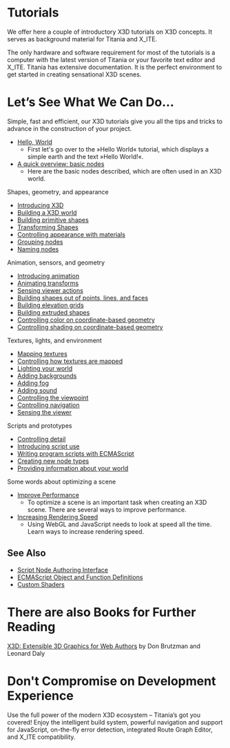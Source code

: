 Tutorials
=========

We offer here a couple of introductory X3D tutorials on X3D concepts. It serves as background material for Titania and X\_ITE.

The only hardware and software requirement for most of the tutorials is a computer with the latest version of Titania or your favorite text editor and X\_ITE. Titania has extensive documentation. It is the perfect environment to get started in creating sensational X3D scenes.

Let’s See What We Can Do…
=========================

Simple, fast and efficient, our X3D tutorials give you all the tips and tricks to advance in the construction of your project.

- [Hello, World](/Hello,-World!.html)
  - First let's go over to the »Hello World« tutorial, which displays a simple earth and the text »Hello World!«.
- [A quick overview: basic nodes](/Basic-Nodes.html)
  - Here are the basic nodes described, which are often used in an X3D world.

Shapes, geometry, and appearance

- [Introducing X3D](/Introducing-X3D.html)
- [Building a X3D world](/Building-a-X3D-world.html)
- [Building primitive shapes ](/Building-primitive-shapes.html)
- [Transforming Shapes](/Transforming-Shapes.html)
- [Controlling appearance with materials ](/Controlling-appearance-with-materials.html)
- [Grouping nodes ](/Grouping-nodes.html)
- [Naming nodes](/Naming-nodes.html)

Animation, sensors, and geometry

- [Introducing animation](/Introducing-animation.html)
- [Animating transforms](/Animating-transforms.html)
- [Sensing viewer actions](/Sensing-viewer-actions.html)
- [Building shapes out of points, lines, and faces](/Building-shapes-out-of-points,-lines,-and-faces.html)
- [Building elevation grids](/Building-elevation-grids.html)
- [Building extruded shapes](/Building-extruded-shapes.html)
- [Controlling color on coordinate-based geometry](/Controlling-color-on-coordinate-based-geometry.html)
- [Controlling shading on coordinate-based geometry](/Controlling-shading-on-coordinate-based-geometry.html)

Textures, lights, and environment

- [Mapping textures](/Mapping-textures.html)
- [Controlling how textures are mapped](/Controlling-how-textures-are-mapped.html)
- [Lighting your world](/Lighting-your-world.html)
- [Adding backgrounds](/Adding-backgrounds.html)
- [Adding fog](/Adding-fog.html)
- [Adding sound](/Adding-sound.html)
- [Controlling the viewpoint](/Controlling-the-viewpoint.html)
- [Controlling navigation](/Controlling-navigation.html)
- [Sensing the viewer](/Sensing-the-viewer.html)

Scripts and prototypes

- [Controlling detail](/Controlling-detail.html)
- [Introducing script use](/Introducing-script-use.html)
- [Writing program scripts with ECMAScript](/Writing-program-scripts-with-ECMAScript.html)
- [Creating new node types](/Creating-new-node-types.html)
- [Providing information about your world](/Providing-information-about-your-world.html)

Some words about optimizing a scene

- [Improve Performance](/Improving-Performance.html)
  - To optimize a scene is an important task when creating an X3D scene. There are several ways to improve performance.
- [Increasing Rendering Speed](/Increasing-Rendering-Speed.html)
  - Using WebGL and JavaScript needs to look at speed all the time. Learn ways to increase rendering speed.

See Also
--------

- [Script Node Authoring Interface](/Script-Node-Authoring-Interface.html)
- [ECMAScript Object and Function Definitions](/ECMAScript-Object-and-Function-Definitions.html)
- [Custom Shaders](/Custom-Shaders.html)

There are also Books for Further Reading
========================================

[X3D: Extensible 3D Graphics for Web Authors](http://www.amazon.com/gp/product/012088500X?ie=UTF8&tag=x3dext3dgrafo-20&linkCode=as2&camp=1789&creative=9325&creativeASIN=012088500X) by Don Brutzman and Leonard Daly

Don't Compromise on Development Experience
==========================================

Use the full power of the modern X3D ecosystem – Titania’s got you covered! Enjoy the intelligent build system, powerful navigation and support for JavaScript, on-the-fly error detection, integrated Route Graph Editor, and X\_ITE compatibility.
